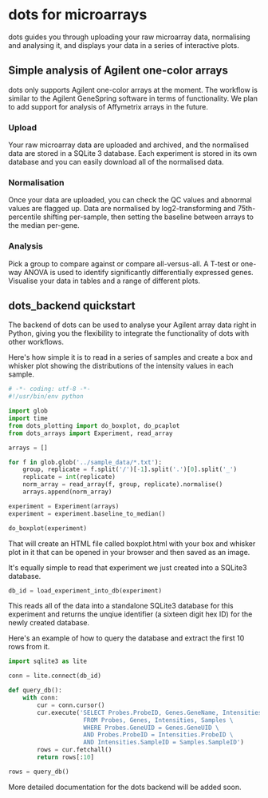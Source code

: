 # dots for microarrays

dots guides you through uploading your raw microarray data, normalising and 
analysing it, and displays your data in a series of interactive plots.

## Simple analysis of Agilent one-color arrays

dots only supports Agilent one-color arrays at the moment. The workflow is 
similar to the Agilent GeneSpring software in terms of functionality. We plan 
to add support for analysis of Affymetrix arrays in the future.

### Upload

Your raw microarray data are uploaded and archived, and the normalised data are 
stored in a SQLite 3 database. Each experiment is stored in its own database 
and you can easily download all of the normalised data.

### Normalisation

Once your data are uploaded, you can check the QC values and abnormal values are 
flagged up. Data are normalised by log2-transforming and 75th-percentile shifting 
per-sample, then setting the baseline between arrays to the median per-gene.

### Analysis

Pick a group to compare against or compare all-versus-all. A T-test or one-way 
ANOVA is used to identify significantly differentially expressed genes. Visualise 
your data in tables and a range of different plots.

## dots_backend quickstart

The backend of dots can be used to analyse your Agilent array data right in Python,
giving you the flexibility to integrate the functionality of dots with other 
workflows.

Here's how simple it is to read in a series of samples and create a box and whisker
plot showing the distributions of the intensity values in each sample.

```python
# -*- coding: utf-8 -*-
#!/usr/bin/env python

import glob
import time
from dots_plotting import do_boxplot, do_pcaplot
from dots_arrays import Experiment, read_array

arrays = []

for f in glob.glob('../sample_data/*.txt'):
	group, replicate = f.split('/')[-1].split('.')[0].split('_')
	replicate = int(replicate)
	norm_array = read_array(f, group, replicate).normalise()
	arrays.append(norm_array)

experiment = Experiment(arrays)
experiment = experiment.baseline_to_median()

do_boxplot(experiment)
```

That will create an HTML file called boxplot.html with your box and whisker
plot in it that can be opened in your browser and then saved as an image.

It's equally simple to read that experiment we just created into a SQLite3 
database.

```python
db_id = load_experiment_into_db(experiment)
```

This reads all of the data into a standalone SQLite3 database for this 
experiment and returns the unqiue identifier (a sixteen digit hex ID) for
the newly created database.

Here's an example of how to query the database and extract the first 10
rows from it.

```python
import sqlite3 as lite

conn = lite.connect(db_id)

def query_db():
	with conn:    
		cur = conn.cursor()    
		cur.execute('SELECT Probes.ProbeID, Genes.GeneName, Intensities.NormIntensity, Samples.GroupName \
					 FROM Probes, Genes, Intensities, Samples \
					 WHERE Probes.GeneUID = Genes.GeneUID \
					 AND Probes.ProbeID = Intensities.ProbeID \
					 AND Intensities.SampleID = Samples.SampleID')
		rows = cur.fetchall()
		return rows[:10]

rows = query_db()
```

More detailed documentation for the dots backend will be added soon.